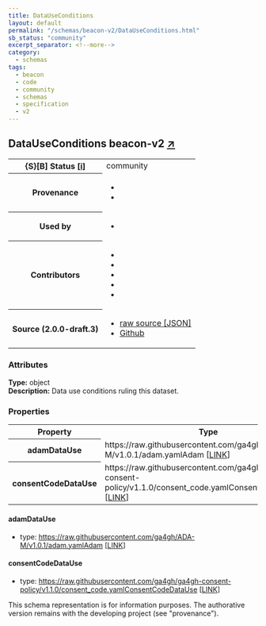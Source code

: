 ```yaml
---
title: DataUseConditions
layout: default
permalink: "/schemas/beacon-v2/DataUseConditions.html"
sb_status: "community"
excerpt_separator: <!--more-->
category:
  - schemas
tags:
  - beacon
  - code
  - community
  - schemas
  - specification
  - v2
---
```


<div id="schema-header-title">
  <h2>DataUseConditions <span id="schema-header-title-project">beacon-v2 <a href="https://github.com/ga4gh-beacon/specification-v2-blocks" target="_BLANK">&nearr;</a></span> </h2>
</div>

<table id="schema-header-table">
  <tr>
    <th>{S}[B] Status <a href="https://schemablocks.org/about/sb-status-levels.html">[i]</a></th>
    <td><div id="schema-header-status">community</div></td>
  </tr>

  <tr>
    <th>Provenance</th>
    <td>
      <ul>
<li><a href="https://github.com/ga4gh-beacon/specification-v2"></a></li>
<li><a href="https://github.com/progenetix/bycon/"></a></li>
      </ul>
    </td>
  </tr>
  <tr>
    <th>Used by</th>
    <td>
      <ul>
<li><a href="https://github.com/progenetix/schemas/"></a></li>
      </ul>
    </td>
  </tr>

<!--more-->

  <tr>
    <th>Contributors</th>
    <td>
      <ul>
<li><a href="https://beacon-project.io/categories/people.html"></a></li>
<li><a href="https://github.com/jrambla"></a></li>
<li><a href="https://github.com/sdelatorrep"></a></li>
<li><a href="https://github.com/mamanambiya"></a></li>
<li><a href="https://orcid.org/0000-0002-9903-4248"></a></li>
      </ul>
    </td>
  </tr>
  <tr>
    <th>Source (2.0.0-draft.3)</th>
    <td>
      <ul>
        <li><a href="current/DataUseConditions.json" target="_BLANK">raw source [JSON]</a></li>
        <li><a href="https://github.com/ga4gh-beacon/specification-v2-blocks/blob/master/schemas/DataUseConditions.yaml" target="_BLANK">Github</a></li>
      </ul>
    </td>
  </tr>
</table>

<div id="schema-attributes-title">
  <h3>Attributes</h3>
</div>

  
__Type:__ object  
__Description:__ Data use conditions ruling this dataset.

### Properties

<table id="schema-properties-table">
  <tr>
    <th>Property</th>
    <th>Type</th>
  </tr>
  <tr>
    <th>adamDataUse</th>
    <td>https://raw.githubusercontent.com/ga4gh/ADA-M/v1.0.1/adam.yamlAdam [<a href="https://raw.githubusercontent.com/ga4gh/ADA-M/v1.0.1/adam.yamlAdam">LINK</a>]</td>
  </tr>
  <tr>
    <th>consentCodeDataUse</th>
    <td>https://raw.githubusercontent.com/ga4gh/ga4gh-consent-policy/v1.1.0/consent_code.yamlConsentCodeDataUse [<a href="https://raw.githubusercontent.com/ga4gh/ga4gh-consent-policy/v1.1.0/consent_code.yamlConsentCodeDataUse">LINK</a>]</td>
  </tr>

</table>


#### adamDataUse

* type: https://raw.githubusercontent.com/ga4gh/ADA-M/v1.0.1/adam.yamlAdam [<a href="https://raw.githubusercontent.com/ga4gh/ADA-M/v1.0.1/adam.yamlAdam">LINK</a>]




#### consentCodeDataUse

* type: https://raw.githubusercontent.com/ga4gh/ga4gh-consent-policy/v1.1.0/consent_code.yamlConsentCodeDataUse [<a href="https://raw.githubusercontent.com/ga4gh/ga4gh-consent-policy/v1.1.0/consent_code.yamlConsentCodeDataUse">LINK</a>]



<div id="schema-footer">
This schema representation is for information purposes. The authorative 
version remains with the developing project (see "provenance").
</div>


